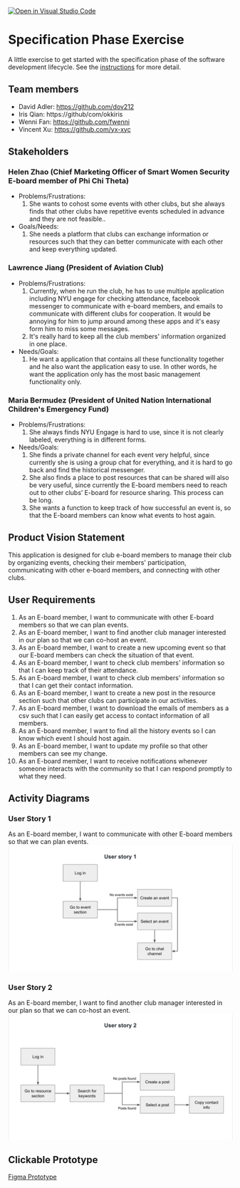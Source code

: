 [![Open in Visual Studio Code](https://classroom.github.com/assets/open-in-vscode-c66648af7eb3fe8bc4f294546bfd86ef473780cde1dea487d3c4ff354943c9ae.svg)](https://classroom.github.com/online_ide?assignment_repo_id=8554036&assignment_repo_type=AssignmentRepo)
# Specification Phase Exercise

A little exercise to get started with the specification phase of the software development lifecycle. See the [instructions](instructions.md) for more detail.

## Team members

- David Adler: https://github.com/dov212
- Iris Qian: https://github/com/okkiris
- Wenni Fan: https://github.com/fwenni
- Vincent Xu: https://github.com/yx-xyc

## Stakeholders

### Helen Zhao (Chief Marketing Officer of Smart Women Security E-board member of Phi Chi Theta)
- Problems/Frustrations: 
  1. She wants to cohost some events with other clubs, but she always finds that other clubs have repetitive events scheduled in advance and they are not feasible.. 
- Goals/Needs: 
  1. She needs a platform that clubs can exchange information or resources such that they can better communicate with each other and keep everything updated.


### Lawrence Jiang (President of Aviation Club)
- Problems/Frustrations: 
  1. Currently, when he run the club, he has to use multiple application including NYU engage for checking attendance, facebook messenger to communicate with e-board members, and emails to communicate with different clubs for cooperation. It would be annoying for him to jump around among these apps and it's easy form him to miss some messages. 
  2. It's really hard to keep all the club members' information organized in one place. 
- Needs/Goals: 
  1. He want a application that contains all these functionality together and he also want the application easy to use. In other words, he want the application only has the most basic management functionality only. 
### Maria Bermudez (President of United Nation International Children's Emergency Fund)
- Problems/Frustrations:
  1. She always finds NYU Engage is hard to use, since it is not clearly labeled, everything is in different forms.
- Needs/Goals: 
  1. She finds a private channel for each event very helpful, since currently she is using a group chat for everything, and it is hard to go back and find the historical messenger.
  2. She also finds a place to post resources that can be shared will also be very useful, since currently the E-board members need to reach out to other clubs’ E-board for resource sharing. This process can be long.
  3. She wants a function to keep track of how successful an event is, so that the E-board members can know what events to host again.

## Product Vision Statement

This application is designed for club e-board members to manage their club by organizing events, checking their members' participation, communicating with other e-board members, and connecting with other clubs. 

## User Requirements

1. As an E-board member, I want to communicate with other E-board members so that we can plan events.
2. As an E-board member, I want to find another club manager interested in our plan so that we can co-host an event.
3. As an E-board member, I want to create a new upcoming event so that our E-board members can check the situation of that event.
4. As an E-board member, I want to check club members' information so that I can keep track of their attendance.
5. As an E-board member, I want to check club members' information so that I can get their contact information.
6. As an E-board member, I want to create a new post in the resource section such that other clubs can participate in our activities. 
7. As an E-board member, I want to download the emails of members as a csv such that I can easily get access to contact information of all members.
8. As an E-board member, I want to find all the history events so I can know which event I should host again.
9. As an E-board member, I want to update my profile so that other members can see my change.
10. As an E-board member, I want to receive notifications whenever someone interacts with the community so that I can respond promptly to what they need.


## Activity Diagrams
### User Story 1
As an E-board member, I want to communicate with other E-board members so that we can plan events.
![User Story 1](./user_story_1.png)

### User Story 2
As an E-board member, I want to find another club manager interested in our plan so that we can co-host an event.
![User Story 2](./user_story_2.png)

## Clickable Prototype
[Figma Prototype](https://www.figma.com/proto/YPYyqFeO43RzC5cTA6ScTO/Convo-App?node-id=28%3A2&scaling=scale-down&page-id=0%3A1&starting-point-node-id=28%3A2)
